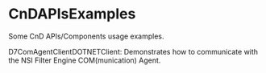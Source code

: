 # CnDAPIsExamples
Some CnD APIs/Components usage examples.

D7ComAgentClientDOTNETClient: Demonstrates how to communicate with the NSI Filter Engine COM(munication) Agent.
